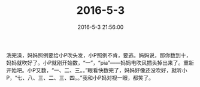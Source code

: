 ﻿---
title: 2016-5-3
date: 2016-5-3 21:56:00
tags:
categories: 爸爸
---
洗完澡，妈妈照例要给小P吹头发，小P照例不肯，要逃。妈妈说，那你数到十，妈妈就吹好了。小P就刚开始数，“一”，“pia”——妈妈电吹风插头掉出来了。重新开始吧。小P又数，“一、二、三。。”眼看快数完了，妈妈好像还没吹好，就听小P，“七、八、三、二、三、四。。”我和小P妈对视一眼，都笑了。 ​​​​ 